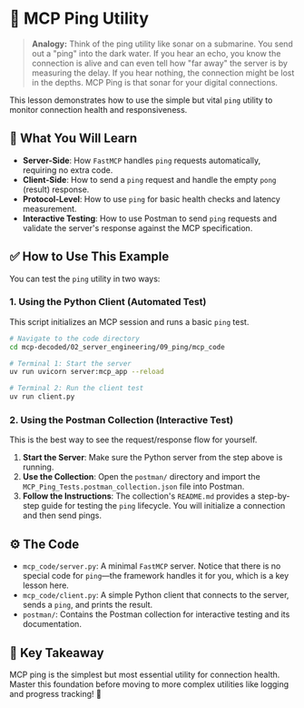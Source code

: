 # 🏓 MCP Ping Utility

> **Analogy:** Think of the ping utility like sonar on a submarine. You send out a "ping" into the dark water. If you hear an echo, you know the connection is alive and can even tell how "far away" the server is by measuring the delay. If you hear nothing, the connection might be lost in the depths. MCP Ping is that sonar for your digital connections.

This lesson demonstrates how to use the simple but vital `ping` utility to monitor connection health and responsiveness.

## 🎯 What You Will Learn

-   **Server-Side**: How `FastMCP` handles `ping` requests automatically, requiring no extra code.
-   **Client-Side**: How to send a `ping` request and handle the empty `pong` (result) response.
-   **Protocol-Level**: How to use `ping` for basic health checks and latency measurement.
-   **Interactive Testing**: How to use Postman to send `ping` requests and validate the server's response against the MCP specification.

## ✅ How to Use This Example

You can test the `ping` utility in two ways:

### 1. Using the Python Client (Automated Test)

This script initializes an MCP session and runs a basic `ping` test.

```bash
# Navigate to the code directory
cd mcp-decoded/02_server_engineering/09_ping/mcp_code

# Terminal 1: Start the server
uv run uvicorn server:mcp_app --reload

# Terminal 2: Run the client test
uv run client.py
```

### 2. Using the Postman Collection (Interactive Test)

This is the best way to see the request/response flow for yourself.

1.  **Start the Server**: Make sure the Python server from the step above is running.
2.  **Use the Collection**: Open the `postman/` directory and import the `MCP_Ping_Tests.postman_collection.json` file into Postman.
3.  **Follow the Instructions**: The collection's `README.md` provides a step-by-step guide for testing the `ping` lifecycle. You will initialize a connection and then send pings.

## ⚙️ The Code

-   `mcp_code/server.py`: A minimal `FastMCP` server. Notice that there is no special code for `ping`—the framework handles it for you, which is a key lesson here.
-   `mcp_code/client.py`: A simple Python client that connects to the server, sends a `ping`, and prints the result.
-   `postman/`: Contains the Postman collection for interactive testing and its documentation.

## 🎯 Key Takeaway

MCP ping is the simplest but most essential utility for connection health. Master this foundation before moving to more complex utilities like logging and progress tracking! 🏓
